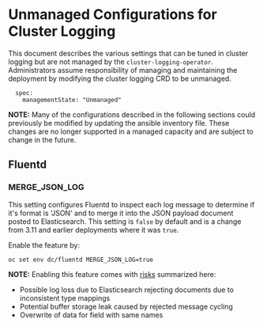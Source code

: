 # Unmanaged Configurations for Cluster Logging
This document describes the various settings that can be tuned in cluster logging but are not
managed by the `cluster-logging-operator`.  Administrators assume responsibility of managing and
maintaining the deployment by modifying the cluster logging CRD to be unmanaged.

```
  spec:
    managementState: "Unmanaged"
```
**NOTE:** Many of the configurations described in the following sections could previously be modified by
updating the ansible inventory file.  These changes are no longer supported in a managed capacity and are
subject to change in the future.

## Fluentd
### MERGE_JSON_LOG
This setting configures Fluentd to inspect each log message to determine if it's format is 'JSON' and to merge
it into the JSON payload document posted to Elasticsearch.  This setting is `false` by default and is a change
from 3.11 and earlier deployments where it was `true`.  

Enable the feature by:
```
oc set env dc/fluentd MERGE_JSON_LOG=true
```
**NOTE:** Enabling this feature comes with [risks](https://github.com/openshift/origin-aggregated-logging/issues/1492) summarized here:
* Possible log loss due to Elasticsearch rejecting documents due to inconsistent type mappings
* Potential buffer storage leak caused by rejected message cycling
* Overwrite of data for field with same names
